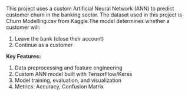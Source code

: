 This project uses a custom Artificial Neural Network (ANN) to predict customer churn in the banking sector. The dataset used in this project is Churn Modelling.csv from Kaggle.The model determines whether a customer will:
1) Leave the bank (close their account)
2) Continue as a customer

**Key Features:**
1) Data preprocessing and feature engineering
2) Custom ANN model built with TensorFlow/Keras
3) Model training, evaluation, and visualization
4) Metrics: Accuracy, Confusion Matrix

